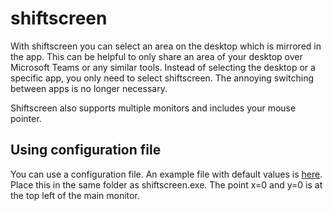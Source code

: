 # shiftscreen
With shiftscreen you can select an area on the desktop which is mirrored in the app. This can be helpful to only share an area of your desktop over Microsoft Teams or any similar tools. Instead of selecting the desktop or a specific app, you only need to select shiftscreen. The annoying switching between apps is no longer necessary. 

Shiftscreen also supports multiple monitors and includes your mouse pointer.

## Using configuration file
You can use a configuration file. An example file with default values is [here](appsettings.json). Place this in the same folder as shiftscreen.exe.
The point x=0 and y=0 is at the top left of the main monitor. 
